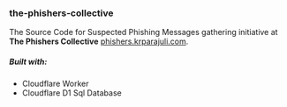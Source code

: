 ### the-phishers-collective

The Source Code for Suspected Phishing Messages gathering initiative at **The Phishers Collective** [phishers.krparajuli.com](https://phishes.krparajuli.com).

##### Built with:
* Cloudflare Worker
* Cloudflare D1 Sql Database
